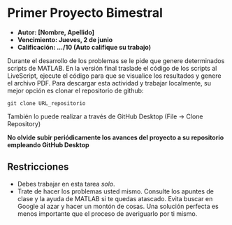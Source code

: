 # Primer Proyecto Bimestral

- **Autor: [Nombre, Apellido]**
- **Vencimiento: Jueves, 2 de junio**
- **Calificación: .../10 (Auto califique su trabajo)**

Durante el desarrollo de los problemas se le pide que genere determinados scripts de MATLAB. En la versión final traslade el código de los scripts al LiveScript, ejecute el código para que se visualice los resultados y genere el archivo PDF. Para descargar esta actividad y trabajar localmente, su mejor opción es clonar el repositorio de github:  

```git
git clone URL_repositorio
```
También lo puede realizar a través de GitHub Desktop (File -> Clone Repository)

**No olvide subir periódicamente los avances del proyecto a su repositorio empleando GitHub Desktop**

## Restricciones 
* Debes trabajar en esta tarea _solo_.
* Trate de hacer los problemas usted mismo. Consulte los apuntes de clase y la ayuda de MATLAB si te quedas atascado. Evita buscar en Google al azar y hacer un montón de cosas. Una solución perfecta es menos importante que el proceso de averiguarlo por ti mismo.